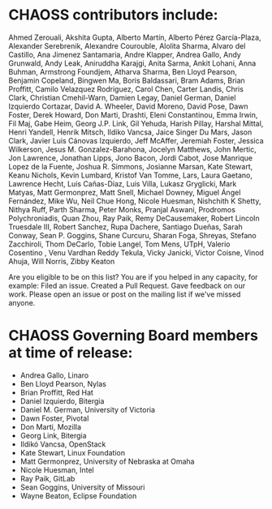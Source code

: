 
# CHAOSS contributors include:

Ahmed Zerouali,
Akshita Gupta,
Alberto Martín,
Alberto Pérez García-Plaza,
Alexander Serebrenik,
Alexandre Courouble,
Alolita Sharma,
Alvaro del Castillo,
Ana Jimenez Santamaria,
Andre Klapper,
Andrea Gallo,
Andy Grunwald,
Andy Leak,
Aniruddha Karajgi,
Anita Sarma,
Ankit Lohani,
Anna Buhman,
Armstrong Foundjem,
Atharva Sharma,
Ben Lloyd Pearson,
Benjamin Copeland,
Bingwen Ma,
Boris Baldassari,
Bram Adams,
Brian Proffitt,
Camilo Velazquez Rodriguez,
Carol Chen,
Carter Landis,
Chris Clark,
Christian Cmehil-Warn,
Damien Legay,
Daniel German,
Daniel Izquierdo Cortazar,
David A. Wheeler,
David Moreno,
David Pose,
Dawn Foster,
Derek Howard,
Don Marti,
Drashti,
Eleni Constantinou,
Emma Irwin,
Fil Maj,
Gabe Heim,
Georg J.P. Link,
Gil Yehuda,
Harish Pillay,
Harshal Mittal,
Henri Yandell,
Henrik Mitsch,
Ildiko Vancsa,
Jaice Singer Du Mars,
Jason Clark,
Javier Luis Cánovas Izquierdo,
Jeff McAffer,
Jeremiah Foster,
Jessica Wilkerson,
Jesus M. Gonzalez-Barahona,
Jocelyn Matthews,
John Mertic,
Jon Lawrence,
Jonathan Lipps,
Jono Bacon,
Jordi Cabot,
Jose Manrique Lopez de la Fuente,
Joshua R. Simmons,
Josianne Marsan,
Kate Stewart,
Keanu Nichols,
Kevin Lumbard,
Kristof Van Tomme,
Lars,
Laura Gaetano,
Lawrence Hecht,
Luis Cañas-Díaz,
Luis Villa,
Lukasz Gryglicki,
Mark Matyas,
Matt Germonprez,
Matt Snell,
Michael Downey,
Miguel Ángel Fernández,
Mike Wu,
Neil Chue Hong,
Nicole Huesman,
Nishchith K Shetty,
Nithya Ruff,
Parth Sharma,
Peter Monks,
Pranjal Aswani,
Prodromos Polychroniadis,
Quan Zhou,
Ray Paik,
Remy DeCausemaker,
Robert Lincoln Truesdale III,
Robert Sanchez,
Rupa Dachere,
Santiago  Dueñas,
Sarah Conway,
Sean P. Goggins,
Shane Curcuru,
Sharan Foga,
Shreyas,
Stefano Zacchiroli,
Thom DeCarlo,
Tobie Langel,
Tom Mens,
UTpH,
Valerio Cosentino ,
Venu Vardhan Reddy Tekula,
Vicky Janicki,
Victor Coisne,
Vinod Ahuja,
Will Norris,
Zibby Keaton  


Are you eligible to be on this list? You are if you helped in any capacity, for example: Filed an issue. Created a Pull Request. Gave feedback on our work. Please open an issue or post on the mailing list if we've missed anyone.  

# CHAOSS Governing Board members at time of release:

- Andrea Gallo, Linaro
- Ben Lloyd Pearson, Nylas
- Brian Proffitt, Red Hat
- Daniel Izquierdo, Bitergia
- Daniel M. German, University of Victoria
- Dawn Foster, Pivotal
- Don Marti, Mozilla
- Georg Link, Bitergia
- Ildikó Vancsa, OpenStack
- Kate Stewart, Linux Foundation
- Matt Germonprez, University of Nebraska at Omaha
- Nicole Huesman, Intel
- Ray Paik, GitLab
- Sean Goggins, University of Missouri
- Wayne Beaton, Eclipse Foundation
